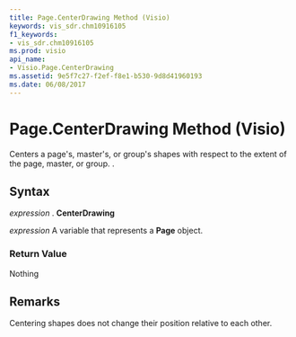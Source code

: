 ```yaml
---
title: Page.CenterDrawing Method (Visio)
keywords: vis_sdr.chm10916105
f1_keywords:
- vis_sdr.chm10916105
ms.prod: visio
api_name:
- Visio.Page.CenterDrawing
ms.assetid: 9e5f7c27-f2ef-f8e1-b530-9d8d41960193
ms.date: 06/08/2017
---
```



# Page.CenterDrawing Method (Visio)

Centers a page's, master's, or group's shapes with respect to the extent of the page, master, or group. .


## Syntax

 _expression_ . **CenterDrawing**

 _expression_ A variable that represents a **Page** object.


### Return Value

Nothing


## Remarks

Centering shapes does not change their position relative to each other.


